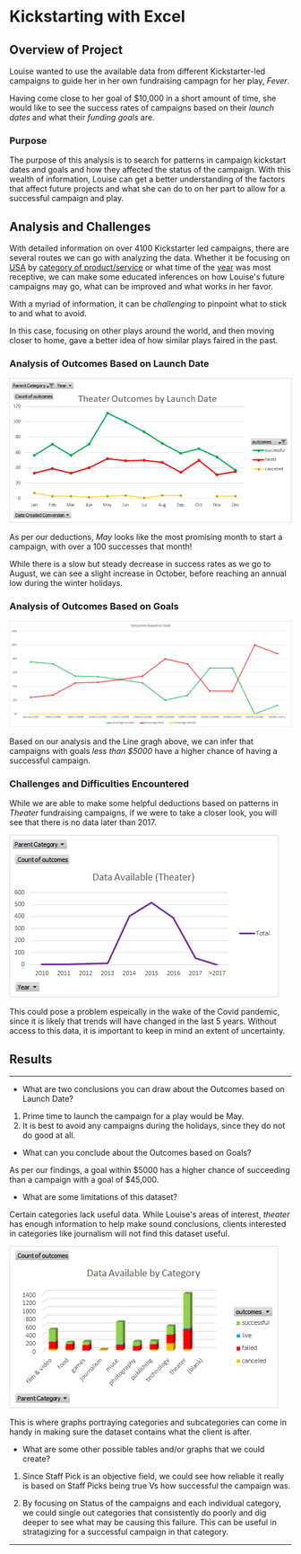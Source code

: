 # Kickstarting with Excel

## Overview of Project
Louise wanted to use the available data from different Kickstarter-led campaigns to guide her in her own fundraising campagn for her play, *Fever*. 

Having come close to her goal of $10,000 in a short amount of time, she would like to see the success rates of campaigns based on their _launch dates_ and what their _funding goals_ are. 

### Purpose
The purpose of this analysis is to search for patterns in campaign kickstart dates and goals and how they affected the status of the campaign. With this wealth of information, Louise can get a better understanding of the factors that affect future projects and what she can do to on her part to allow for a successful campaign and play.

## Analysis and Challenges
With detailed information on over 4100 Kickstarter led campaigns, there are several routes we can go with analyzing the data. 
Whether it be focusing on [USA](https://github.com/SoumyaAbraham/Kickstarter-Analysis/blob/main/Graphs%20and%20Charts/Parent%20Category%20Outcomes_USA.png) by [category of product/service](https://github.com/SoumyaAbraham/Kickstarter-Analysis/blob/main/Graphs%20and%20Charts/Parent%20Category%20Outcomes.png) or what time of the [year](https://github.com/SoumyaAbraham/Kickstarter-Analysis/blob/main/Graphs%20and%20Charts/Outcomes%20Based%20on%20Launch%20Date.png) was most receptive, we can make some educated inferences on how Louise's future campaigns may go, what can be improved and what works in her favor.
 
With a myriad of information, it can be *challenging* to pinpoint what to stick to and what to avoid. 

In this case, focusing on other plays around the world, and then moving closer to home, gave a better idea of how similar plays faired in the past.

### Analysis of Outcomes Based on Launch Date
![Theater Outcomes vs Launch Date](https://github.com/SoumyaAbraham/Kickstarter-Analysis/blob/main/Resources/Theater_Outcomes_vs_%20Launch.png)

As per our deductions, _May_ looks like the most promising month to start a campaign, with over a 100 successes that month! 

While there is a slow but steady decrease in success rates as we go to August, we can see a slight increase in October, before reaching an annual low during the winter holidays. 


### Analysis of Outcomes Based on Goals
![Outcomes vs Goal](https://github.com/SoumyaAbraham/Kickstarter-Analysis/blob/main/Resources/Outcomes_vs_Goal.png)

Based on our analysis and the Line gragh above, we can infer that campaigns with goals _less than $5000_ have a higher chance of having a successful campaign.

### Challenges and Difficulties Encountered
While we are able to make some helpful deductions based on patterns in _Theater_ fundraising campaigns, if we were to take a closer look, you will see that there is no data later than 2017. 

![Theater Data available By Year](https://github.com/SoumyaAbraham/Kickstarter-Analysis/blob/main/Graphs%20and%20Charts/Data%20Available%20by%20Year_Theater.png)

This could pose a problem espeically in the wake of the Covid pandemic, since it is likely that trends will have changed in the last 5 years. 
Without access to this data, it is important to keep in mind an extent of uncertainty. 



## Results
---
- What are two conclusions you can draw about the Outcomes based on Launch Date?

1. Prime time to launch the campaign for a play would be May. 
2. It is best to avoid any campaigns during the holidays, since they do not do good at all. 

- What can you conclude about the Outcomes based on Goals?

As per our findings, a goal within $5000 has a higher chance of succeeding than a campaign with a goal of $45,000.

- What are some limitations of this dataset?

Certain categories lack useful data. While Louise's areas of interest, _theater_ has enough information to help make sound conclusions, clients interested in categories like journalism will not find this dataset useful. 

![Data available by Category](https://github.com/SoumyaAbraham/Kickstarter-Analysis/blob/main/Graphs%20and%20Charts/Data%20Available%20by%20Category.png)

This is where graphs portraying categories and subcategories can come in handy in making sure the dataset contains what the client is after. 

- What are some other possible tables and/or graphs that we could create?
1. Since Staff Pick is an objective field, we could see how reliable it really is based on Staff Picks being true Vs how successful the campaign was.

2. By focusing on Status of the campaigns and each individual category, we could single out categories that consistently do poorly and dig deeper to see what may be causing this failure. This can be useful in stratagizing for a successful campaign in that category. 
---
